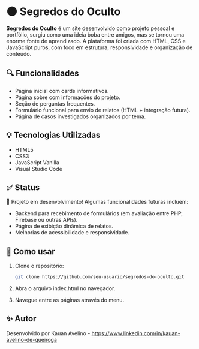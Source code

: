 # 🌑 Segredos do Oculto

**Segredos do Oculto** é um site desenvolvido como projeto pessoal e portfólio, surgiu como uma ideia boba entre amigos, mas se tornou uma enorme fonte de aprendizado. 
A plataforma foi criada com HTML, CSS e JavaScript puros, com foco em estrutura, responsividade e organização de conteúdo.


## 🔍 Funcionalidades

- Página inicial com cards informativos.
- Página sobre com informações do projeto.
- Seção de perguntas frequentes.
- Formulário funcional para envio de relatos (HTML + integração futura).
- Página de casos investigados organizados por tema.

## 💡 Tecnologias Utilizadas

- HTML5
- CSS3
- JavaScript Vanilla
- Visual Studio Code

## ✅ Status

🚧 Projeto em desenvolvimento! Algumas funcionalidades futuras incluem:
- Backend para recebimento de formulários (em avaliação entre PHP, Firebase ou outras APIs).
- Página de exibição dinâmica de relatos.
- Melhorias de acessibilidade e responsividade.

## 📁 Como usar

1. Clone o repositório:
   ```bash
   git clone https://github.com/seu-usuario/segredos-do-oculto.git

2. Abra o arquivo index.html no navegador.

3. Navegue entre as páginas através do menu.

## ✨ Autor
Desenvolvido por Kauan Avelino - https://www.linkedin.com/in/kauan-avelino-de-queiroga

